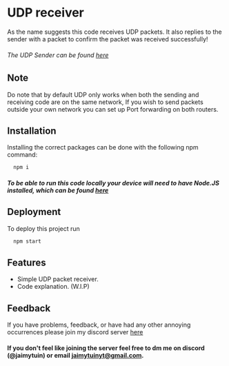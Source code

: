
# UDP receiver

As the name suggests this code receives UDP packets. It also replies to the sender with a packet to confirm the packet was received successfully!

###### The UDP Sender can be found [here](https://github.com/JaimyTuin223/UDP-sender)


## Note

Do note that by default UDP only works when both the sending and receiving code are on the same network, If you wish to send packets outside your own network you can set up Port forwarding on both routers.


## Installation

Installing the correct packages can be done with the following npm command:

```bash
  npm i
```
##### To be able to run this code locally your device will need to have Node.JS installed, which can be found [here](https://nodejs.org/en/download)
    
## Deployment

To deploy this project run

```bash
  npm start
```


## Features

- Simple UDP packet receiver.
- Code explanation. (W.I.P)


## Feedback

If you have problems, feedback, or have had any other annoying occurrences please join my discord server [here](https://discord.gg/8KxqWAKCPe)

#### If you don't feel like joining the server feel free to dm me on discord (@jaimytuin) or email jaimytuinyt@gmail.com.

